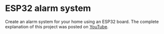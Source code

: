 # ESP32 alarm system
Create an alarm system for your home using an ESP32 board. The complete explanation of this project was posted on [YouTube](https://www.youtube.com/watch?v=Hbaq_HLNaoU).
